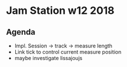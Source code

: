 # Jam Station w12 2018

## Agenda
- Impl. Session -> track -> measure length
- Link tick to control current measure position
 - maybe investigate lissajoujs

